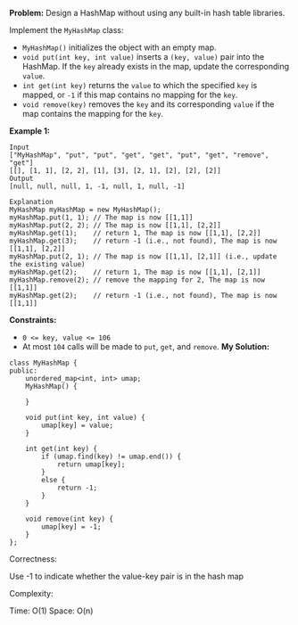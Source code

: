 **Problem:**
Design a HashMap without using any built-in hash table libraries.

Implement the `MyHashMap` class:

- `MyHashMap()` initializes the object with an empty map.
- `void put(int key, int value)` inserts a `(key, value)` pair into the HashMap. If the `key` already exists in the map, update the corresponding `value`.
- `int get(int key)` returns the `value` to which the specified `key` is mapped, or `-1` if this map contains no mapping for the `key`.
- `void remove(key)` removes the `key` and its corresponding `value` if the map contains the mapping for the `key`.

 

**Example 1:**

```
Input
["MyHashMap", "put", "put", "get", "get", "put", "get", "remove", "get"]
[[], [1, 1], [2, 2], [1], [3], [2, 1], [2], [2], [2]]
Output
[null, null, null, 1, -1, null, 1, null, -1]

Explanation
MyHashMap myHashMap = new MyHashMap();
myHashMap.put(1, 1); // The map is now [[1,1]]
myHashMap.put(2, 2); // The map is now [[1,1], [2,2]]
myHashMap.get(1);    // return 1, The map is now [[1,1], [2,2]]
myHashMap.get(3);    // return -1 (i.e., not found), The map is now [[1,1], [2,2]]
myHashMap.put(2, 1); // The map is now [[1,1], [2,1]] (i.e., update the existing value)
myHashMap.get(2);    // return 1, The map is now [[1,1], [2,1]]
myHashMap.remove(2); // remove the mapping for 2, The map is now [[1,1]]
myHashMap.get(2);    // return -1 (i.e., not found), The map is now [[1,1]]
```

 

**Constraints:**

- `0 <= key, value <= 106`
- At most `104` calls will be made to `put`, `get`, and `remove`.
**My Solution:**
```
class MyHashMap {
public:
    unordered_map<int, int> umap;
    MyHashMap() {
        
    }
    
    void put(int key, int value) {
        umap[key] = value;
    }
    
    int get(int key) {
        if (umap.find(key) != umap.end()) {
            return umap[key];
        }
        else {
            return -1;
        }
    }
    
    void remove(int key) {
        umap[key] = -1;
    }
};
```
Correctness:

Use -1 to indicate whether the value-key pair is in the hash map

Complexity:

Time: O(1)
Space: O(n)